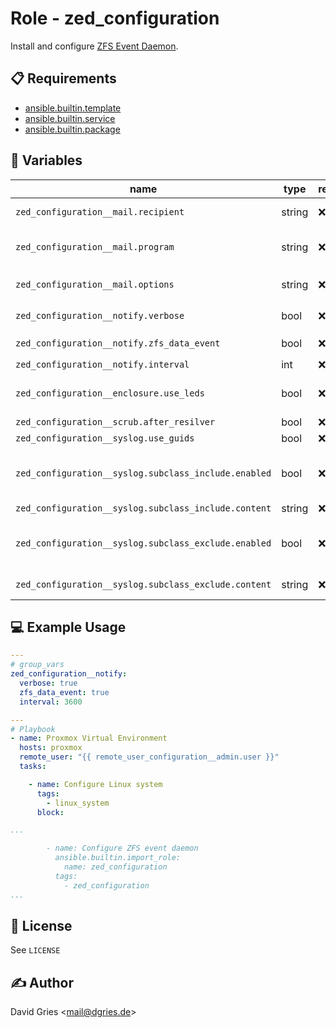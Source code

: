 # Role - zed_configuration

Install and configure [ZFS Event Daemon](https://packages.debian.org/bookworm/zfs-zed).

## 📋 Requirements

* [ansible.builtin.template](https://docs.ansible.com/ansible/latest/collections/ansible/builtin/template_module.html)
* [ansible.builtin.service](https://docs.ansible.com/ansible/latest/collections/ansible/builtin/service_module.html)
* [ansible.builtin.package](https://docs.ansible.com/ansible/latest/collections/ansible/builtin/package_module.html)

## 🧩 Variables

| name                                                 | type   | required | choices                | default                    | description                                                            |
| ---------------------------------------------------- | ------ | -------- | ---------------------- | -------------------------- | ---------------------------------------------------------------------- |
| `zed_configuration__mail.recipient`                  | string | ❌       | linux user             | `root`                     | username to use for mail alias                                         |
| `zed_configuration__mail.program`                    | string | ❌       | sendmail program flags | `mail`                     | additional flags for sendint mail                                      |
| `zed_configuration__mail.options`                    | string | ❌       | sendmail program       | `-s '@SUBJECT@' @ADDRESS@` | path / name of mail program to use                                     |
| `zed_configuration__notify.verbose`                  | bool   | ❌       |                        | `false`                    | send verbose notifications                                             |
| `zed_configuration__notify.zfs_data_event`           | bool   | ❌       |                        | `false`                    | send notifications for `ereport.fs.zfs.data`                           |
| `zed_configuration__notify.interval`                 | int    | ❌       | seconds                | `false`                    | notification interval                                                  |
| `zed_configuration__enclosure.use_leds`              | bool   | ❌       |                        | `true`                     | turn on/off enclosure LEDs when drives get DEGRADED/FAULTED            |
| `zed_configuration__scrub.after_resilver`            | bool   | ❌       |                        | `false`                    | scrub after resilver                                                   |
| `zed_configuration__syslog.use_guids`                | bool   | ❌       |                        | `false`                    | use GUIDs in syslog                                                    |
| `zed_configuration__syslog.subclass_include.enabled` | bool   | ❌       |                        | `false`                    | enable `SUBCLASS_INCLUDE` for syslog (conflicts with SUBCLASS_EXCLUDE) |
| `zed_configuration__syslog.subclass_include.content` | string | ❌       |                        | `checksum|scrub_*|vdev.*`  | included subclasses for syslog                                         |
| `zed_configuration__syslog.subclass_exclude.enabled` | bool   | ❌       |                        | `true`                     | enable `SUBCLASS_EXCLUDE` for syslog (conflicts with SUBCLASS_INCLUDE) |
| `zed_configuration__syslog.subclass_exclude.content` | string | ❌       |                        | `history_event`            | excluded subclasses for syslog                                         |


## 💻 Example Usage

```yaml
---
# group_vars
zed_configuration__notify:
  verbose: true
  zfs_data_event: true
  interval: 3600

---
# Playbook
- name: Proxmox Virtual Environment
  hosts: proxmox
  remote_user: "{{ remote_user_configuration__admin.user }}"
  tasks:

    - name: Configure Linux system
      tags:
        - linux_system
      block:

...

        - name: Configure ZFS event daemon
          ansible.builtin.import_role:
            name: zed_configuration
          tags:
            - zed_configuration
...
```

## 📜 License

See `LICENSE`

## ✍️ Author

David Gries <<mail@dgries.de>>
